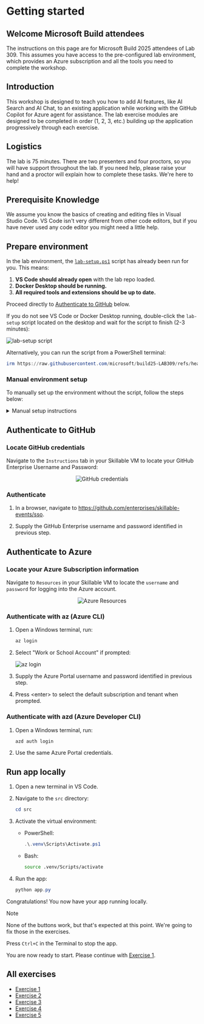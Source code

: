 # Getting started

## Welcome Microsoft Build attendees
The instructions on this page are for Microsoft Build 2025 attendees of Lab 309. This assumes you have access to the pre-configured lab environment, which provides an Azure subscription and all the tools you need to complete the workshop.

## Introduction
This workshop is designed to teach you how to add AI features, like AI Search and AI Chat, to an existing application while working with the GitHub Copilot for Azure agent for assistance. The lab exercise modules are designed to be completed in order (1, 2, 3, etc.) building up the application progressively through each exercise.

## Logistics
The lab is 75 minutes. There are two presenters and four proctors, so you will have support throughout the lab. If you need help, please raise your hand and a proctor will explain how to complete these tasks. We're here to help!

## Prerequisite Knowledge 
We assume you know the basics of creating and editing files in Visual Studio Code. VS Code isn't very different from other code editors, but if you have never used any code editor you might need a little help.

## Prepare environment
In the lab environment, the [`lab-setup.ps1`](../lab-setup.ps1) script has already been run for you. This means:

1. **VS Code should already open** with the lab repo loaded.
2. **Docker Desktop should be running.**
3. **All required tools and extensions should be up to date.**

Proceed directly to [Authenticate to GitHub](#Authenticate-to-GitHub) below.

If you do not see VS Code or Docker Desktop running, double-click the `lab-setup` script located on the desktop and wait for the script to finish (2-3 minutes):

<img src="..\img\lab-setup.png" alt="lab-setup script" style="max-width: 50%; height: auto;">

Alternatively, you can run the script from a PowerShell terminal:

```powershell
irm https://raw.githubusercontent.com/microsoft/build25-LAB309/refs/heads/main/lab-setup.ps1 | iex
```

### Manual environment setup
To manually set up the environment without the script, follow the steps below:

<details>
  <summary>Manual setup instructions</summary>

  ### Step 1: Update azd and VS Code
  Run the following command in PowerShell or Bash:

  ```powershell
  winget upgrade microsoft.azd microsoft.visualstudiocode
  ```

  If you do not have azd or VS Code installed, run the following instead:
  ```powershell
  winget install microsoft.azd microsoft.visualstudiocode
  ```

  ### Step 2: Update VS Code extensions
  Run:

  ```powershell
  code --update-extensions
  ```

  ### Step 3: Start Docker Desktop
  1. Click Docker Desktop icon in Taskbar:

      <img src="..\img\docker-taskbar.png" alt="Docker in Taskbar" style="max-width: 75%; height: auto;">

  2. Make sure Docker is running

      <img src="..\img\docker-running.png" alt="Docker running" style="max-width: 75%; height: auto;">

  ### Step 4: Clone the lab repository and open in VS Code
  Run the following commands in the terminal:

  * Clone the repository
      ```powershell
      git clone https://github.com/microsoft/build25-LAB309.git
      ```

  * Open in VS Code
      ```powershell
      code build25-LAB309
      ```

  ### Step 5: Create Python virtual environment
  1. In a VS Code terminal, create a virtual environment:

     ```powershell
     cd src && python -m venv .venv
     ```

  2. Activate the virtual environment:

     - PowerShell:
       ```powershell
       .\.venv\Scripts\Activate.ps1
       ```
     - Bash:
       ```bash
       source .venv/bin/activate
       ```

  3. Install required Python packages:

     ```powershell
     pip install -r requirements.txt
     ```
</details>

## Authenticate to GitHub
### Locate GitHub credentials
Navigate to the `Instructions` tab in your Skillable VM to locate your GitHub Enterprise Username and Password:

<div align="center">
    <img src="..\img\github-credentials.png" alt="GitHub credentials" style="max-width: 75%; height: auto;">
</div>

### Authenticate
1. In a browser, navigate to https://github.com/enterprises/skillable-events/sso.

2. Supply the GitHub Enterprise username and password identified in previous step. 

## Authenticate to Azure
### Locate your Azure Subscription information
Navigate to `Resources` in your Skillable VM to locate the `username` and `password` for logging into the Azure account.

<div align="center">
    <img src="..\img\azure_resources.jpg" alt="Azure Resources" style="max-width: 75%; height: auto;">
</div>

### Authenticate with az (Azure CLI)
1. Open a Windows terminal, run:

    ```bash
    az login
    ```
2. Select "Work or School Account" if prompted:

    ![az login](../img/az-login.png)

3. Supply the Azure Portal username and password identified in previous step.

4. Press \<enter> to select the default subscription and tenant when prompted.

### Authenticate with azd (Azure Developer CLI)
1. Open a Windows terminal, run:

    ```bash
    azd auth login
    ```
2. Use the same Azure Portal credentials.

## Run app locally
  1. Open a new terminal in VS Code.
  2. Navigate to the `src` directory:

     ```powershell
     cd src
     ```
  3. Activate the virtual environment:

     - PowerShell:
       ```powershell
       .\.venv\Scripts\Activate.ps1
       ```
     - Bash:
       ```bash
       source .venv/Scripts/activate
       ```
  4. Run the app:

      ```powershell
      python app.py
      ```

  Congratulations! You now have your app running locally.

  > [!NOTE]
  > None of the buttons work, but that's expected at this point. We're going to fix those in the exercises.

  Press `Ctrl+C` in the Terminal to stop the app.

You are now ready to start. Please continue with [Exercise 1](/Lab-Instructions/1.Exercise-1.md).

## All exercises

- [Exercise 1](/Lab-Instructions/1.Exercise-1.md)
- [Exercise 2](/Lab-Instructions/2.Exercise-2.md)
- [Exercise 3](/Lab-Instructions/3.Exercise-3.md)
- [Exercise 4](/Lab-Instructions/4.Exercise-4.md)
- [Exercise 5](/Lab-Instructions/5.Exercise-5.md)
